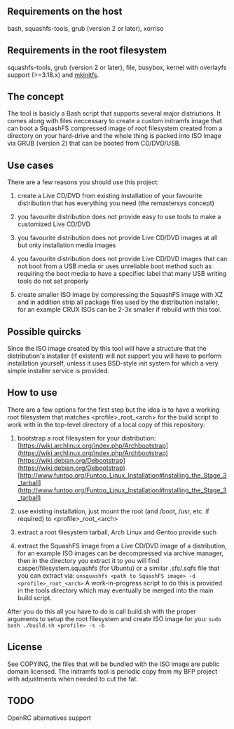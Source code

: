 ## Requirements on the host

bash, squashfs-tools, grub (version 2 or later), xorriso

## Requirements in the root filesystem

squashfs-tools, grub (version 2 or later), file, busybox, kernel with
overlayfs support (>=3.18.x) and [mkinitfs](https://github.com/fluxer/mkinitfs).

## The concept

The tool is basicly a Bash script that supports several major distriutions. It
comes along with files neccessary to create a custom initramfs image that can
boot a SquashFS compressed image of root filesystem created from a directory on
your hard-drive and the whole thing is packed into ISO image via GRUB
(version 2) that can be booted from CD/DVD/USB.

## Use cases

There are a few reasons you should use this project:

1. create a Live CD/DVD from existing installation of your favourite
   distribution that has everything you need (the remastersys concept)

2. you favourite distribution does not provide easy to use tools to make a
   customized Live CD/DVD 

3. you favourite distribution does not provide Live CD/DVD images at all but
   only installation media images

4. you favourite distribution does not provide Live CD/DVD images that can
   not boot from a USB media or uses unreliable boot method such as requiring
   the boot media to have a specifiec label that many USB writing tools do not
   set properly

5. create smaller ISO image by compressing the SquashFS image with XZ and in
   addition strip all package files used by the distribution installer, for an
   example CRUX ISOs can be 2-3x smaller if rebuild with this tool.

## Possible quircks

Since the ISO image created by this tool will have a structure that the
distribution's installer (if existent) will not support you will have to
perform installation yourself, unless it uses BSD-style init system for
which a very simple installer service is provided.

## How to use

There are a few options for the first step but the idea is to have a working
root filesystem that matches \<profile\>\_root\_\<arch\> for the build script to
work with in the top-level directory of a local copy of this repository:

1. bootstrap a root filesystem for your distribution:
   [https://wiki.archlinux.org/index.php/Archbootstrap](https://wiki.archlinux.org/index.php/Archbootstrap)
   [https://wiki.debian.org/Debootstrap](https://wiki.debian.org/Debootstrap)
   [http://www.funtoo.org/Funtoo_Linux_Installation#Installing_the_Stage_3_tarball](http://www.funtoo.org/Funtoo_Linux_Installation#Installing_the_Stage_3_tarball)

2. use existing installation, just mount the root (and /boot, /usr, etc. if
   required) to \<profile\>\_root\_\<arch\>

3. extract a root filesystem tarball, Arch Linux and Gentoo provide such

4. extract the SquashFS image from a Live CD/DVD image of a distribution, for an
   example ISO images can be decompressed via archive manager, then in the
   directory you extract it to you will find casper/filesystem.squashfs
   (for Ubuntu) or a similar .sfs/.sqfs file that you can extract via:
   ```unsquashfs <path to SquashFS image> -d <profile>_root_<arch>```
   A work-in-progress script to do this is provided in the tools directory
   which may eventually be merged into the main build script.

After you do this all you have to do is call build.sh with the proper arguments
to setup the root filesystem and create ISO image for you:
```sudo bash ./build.sh <profile> -s -b```

## License

See COPYING, the files that will be bundled with the ISO image are public
domain licensed. The initramfs tool is periodic copy from my BFP project
with adjustments when needed to cut the fat.

## TODO

OpenRC alternatives support
